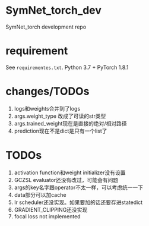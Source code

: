 # SymNet_torch_dev
SymNet_torch development repo

# requirement

See `requirementes.txt`. Python 3.7 + PyTorch 1.8.1


# changes/TODOs

1. logs和weights合并到了logs
5. args.weight_type 改成了可读的str类型
6. args.trained_weight现在是直接的绝对/相对路径
10. prediction现在不是dict是只有一个list了


# TODOs

1. activation function和weight initializer没有设置
2. GCZSL evaluator还没有改过，可能会有问题
3. args的key名字跟operator不太一样，可以考虑统一一下
4. data部分可以加cache
7. lr scheduler还没实现。如果要加的话还要存进statedict
8. GRADIENT_CLIPPING还没实现
9. focal loss not implemented